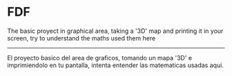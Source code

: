 # FDF

The basic proyect in graphical area, taking a '3D' map and printing it in your screen, try to understand the maths used them here

------------------------------------------------------------------------------------------------------------------------------

El proyecto basico del area de graficos, tomando un mapa '3D' e imprimiendolo en tu pantalla, intenta entender las matematicas usadas aqui.
